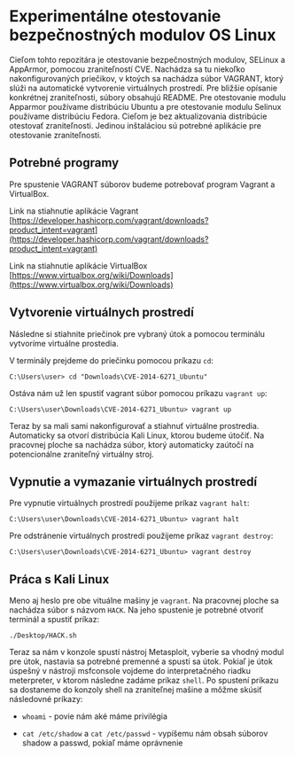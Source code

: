 # Experimentálne otestovanie bezpečnostných modulov OS Linux

Cieľom tohto repozitára je otestovanie bezpečnostných modulov, SELinux a AppArmor, pomocou zraniteľností CVE. Nachádza 
sa tu niekoľko nakonfigurovaných priečikov, v ktoých sa nachádza súbor VAGRANT, ktorý slúži na automatické vytvorenie
virtuálnych prostredí. Pre bližšie opísanie konkrétnej zraniteľnosti, súbory obsahujú README. Pre otestovanie modulu
Apparmor používame distribúciu Ubuntu a pre otestovanie modulu Selinux používame distribúciu Fedora. Cieľom je bez
aktualizovania distribúcie otestovať zraniteľnosti. Jedinou inštaláciou sú potrebné aplikácie pre otestovanie zraniteľnosti. 

## Potrebné programy 

Pre spustenie VAGRANT súborov budeme potrebovať program Vagrant a VirtualBox.

Link na stiahnutie aplikácie Vagrant [https://developer.hashicorp.com/vagrant/downloads?product_intent=vagrant](https://developer.hashicorp.com/vagrant/downloads?product_intent=vagrant)

Link na stiahnutie aplikácie VirtualBox [https://www.virtualbox.org/wiki/Downloads](https://www.virtualbox.org/wiki/Downloads)

## Vytvorenie virtuálnych prostredí

Následne si stiahnite priečinok pre vybraný útok a pomocou terminálu vytvoríme virtuálne prostedia.

V terminály prejdeme do priečinku pomocou príkazu `cd`:

```shell
C:\Users\user> cd "Downloads\CVE-2014-6271_Ubuntu"
```

Ostáva nám už len spustiť vagrant súbor pomocou príkazu `vagrant up`:

```shell
C:\Users\user\Downloads\CVE-2014-6271_Ubuntu> vagrant up
```

Teraz by sa mali sami nakonfigurovať a stiahnuť virtuálne prostredia. Automaticky sa otvorí distribúcia Kali Linux, ktorou 
budeme útočiť. Na pracovnej ploche sa nachádza súbor, ktorý automaticky zaútočí na potencionálne zraniteľný virtuálny stroj.

## Vypnutie a vymazanie virtuálnych prostredí

Pre vypnutie virtuálnych prostredí použijeme príkaz `vagrant halt`:

```shell
C:\Users\user\Downloads\CVE-2014-6271_Ubuntu> vagrant halt
```

Pre odstránenie virtuálnych prostredí použijeme príkaz `vagrant destroy`:

```shell
C:\Users\user\Downloads\CVE-2014-6271_Ubuntu> vagrant destroy
```

## Práca s Kali Linux

Meno aj heslo pre obe vituálne mašiny je `vagrant`. Na pracovnej ploche sa nachádza súbor s názvom `HACK`. Na jeho spustenie je potrebné otvoriť 
terminál a spustiť príkaz:

```shell
./Desktop/HACK.sh
```

Teraz sa nám v konzole spustí nástroj Metasploit, vyberie sa vhodný modul pre útok, nastavia sa potrebné premenné a spustí sa útok.
Pokiaľ je útok úspešný v nástroji msfconsole vojdeme do interpretačného riadku meterpreter, v ktorom následne zadáme príkaz `shell`.
Po spustení príkazu sa dostaneme do konzoly shell na zraniteľnej mašine a môžme skúsiť následovné príkazy:

- `whoami` - povie nám aké máme privilégia

- `cat /etc/shadow` a `cat /etc/passwd` - vypíšemu nám obsah súborov shadow a passwd, pokiaľ máme oprávnenie



